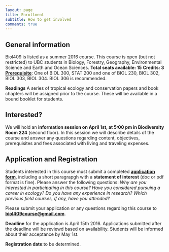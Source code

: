 ```yaml
---
layout: page
title: Enrollment 
subtitle: How to get involved
comments: true
---
```

## General information

Biol409 is listed as a summer 2016 course. This course is open (but not restricted) to UBC students in Biology, Forestry, Geography, Environmental Science and Earth and Ocean Sciences. 
**Total seats available: 15**
**Credits: 3**
[**Prerequisite**](https://courses.students.ubc.ca/cs/main;jsessionid=632mj8pmdj5cf?pname=subjarea&tname=subjareas&req=3&dept=BIOL&course=409): One of BIOL 300, STAT 200 and one of BIOL 230, BIOL 302, BIOL 303, BIOL 304. BIOL 306 is recommended.

**Readings** A series of tropical ecology and conservation papers and book chapters will be assigned prior to the course. These will be available in a bound booklet for students.

## Interested? 
We will hold an **information session on April 1st, at 5:00 pm in Biodiversity Room 224** (second floor). In this session we will describe details of the course and answer any questions regarding content, objectives, prerequisites and fees associated with living and traveling expenses.

## Application and Registration 
Students interested in this course must submit a completed [**application form**](https://github.com/BIOL409/BIOL409.github.io/blob/master/Application_form.pdf), including a short paragrapgh with a **statement of interest** (doc or pdf format is fine). Please answer the following questions: _Why are you interested in participating in this course?_ _Have you considered pursuing a career in ecology?_ _Do you have any experience in research?_ _Which previous field courses, if any, have you attended?_

Please submit your application or any questions regarding this course to **biol409course@gmail.com**. 

**Deadline** for the application is April 15th 2016. Applications submitted after the deadline will be reviewd based on availability. Students will be informed about their acceptance by May 1st.

**Registration date**:to be determined.


